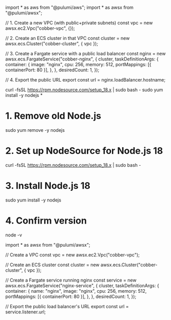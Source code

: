 import * as aws from "@pulumi/aws";
import * as awsx from "@pulumi/awsx";

// 1. Create a new VPC (with public+private subnets)
const vpc = new awsx.ec2.Vpc("cobber-vpc", {});

// 2. Create an ECS cluster in that VPC
const cluster = new awsx.ecs.Cluster("cobber-cluster", { vpc });

// 3. Create a Fargate service with a public load balancer
const nginx = new awsx.ecs.FargateService("cobber-nginx", {
    cluster,
    taskDefinitionArgs: {
        container: {
            image: "nginx",
            cpu: 256,
            memory: 512,
            portMappings: [{ containerPort: 80 }],
        },
    },
    desiredCount: 1,
});

// 4. Export the public URL
export const url = nginx.loadBalancer.hostname;


curl -fsSL https://rpm.nodesource.com/setup_18.x | sudo bash -
sudo yum install -y nodejs
*

# 1. Remove old Node.js
sudo yum remove -y nodejs

# 2. Set up NodeSource for Node.js 18
curl -fsSL https://rpm.nodesource.com/setup_18.x | sudo bash -

# 3. Install Node.js 18
sudo yum install -y nodejs

# 4. Confirm version
node -v

import * as awsx from "@pulumi/awsx";

// Create a VPC
const vpc = new awsx.ec2.Vpc("cobber-vpc");

// Create an ECS cluster
const cluster = new awsx.ecs.Cluster("cobber-cluster", { vpc });

// Create a Fargate service running nginx
const service = new awsx.ecs.FargateService("nginx-service", {
    cluster,
    taskDefinitionArgs: {
        container: {
            name: "nginx",
            image: "nginx",
            cpu: 256,
            memory: 512,
            portMappings: [{ containerPort: 80 }],
        },
    },
    desiredCount: 1,
});

// Export the public load balancer's URL
export const url = service.listener.url;

